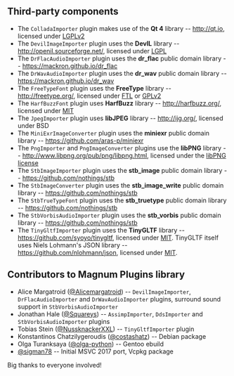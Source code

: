 Third-party components
----------------------

-   The `ColladaImporter` plugin makes use of the **Qt 4** library --
    http://qt.io, licensed under [LGPLv2](http://www.gnu.org/licenses/lgpl-2.1.html)
-   The `DevilImageImporter` plugin uses the **DevIL** library --
    http://openil.sourceforge.net/, licensed under [LGPL](http://openil.sourceforge.net/lgpl.txt)
-   The `DrFlacAudioImporter` plugin uses the **dr_flac** public domain library
    -- https://mackron.github.io/dr_flac
-   The `DrWavAudioImporter` plugin uses the **dr_wav** public domain library
    -- https://mackron.github.io/dr_wav
-   The `FreeTypeFont` plugin uses the **FreeType** library -- http://freetype.org/,
    licensed under [FTL](http://git.savannah.gnu.org/cgit/freetype/freetype2.git/tree/docs/FTL.TXT)
    or [GPLv2](http://www.gnu.org/licenses/gpl-2.0.html)
-   The `HarfBuzzFont` plugin uses **HarfBuzz** library -- http://harfbuzz.org/,
    licensed under [MIT](https://raw.githubusercontent.com/behdad/harfbuzz/master/COPYING)
-   The `JpegImporter` plugin uses **libJPEG** library -- http://ijg.org/,
    licensed under BSD
-   The `MiniExrImageConverter` plugin uses the **miniexr** public domain
    library -- https://github.com/aras-p/miniexr
-   The `PngImporter` and `PngImageConverter` plugins use the **libPNG**
    library -- http://www.libpng.org/pub/png/libpng.html, licensed under the
    [libPNG license](http://libpng.org/pub/png/src/libpng-LICENSE.txt)
-   The `StbImageImporter` plugin uses the **stb_image** public domain library
    -- https://github.com/nothings/stb
-   The `StbImageConverter` plugin uses the **stb_image_write** public domain
    library -- https://github.com/nothings/stb
-   The `StbTrueTypeFont` plugin uses the **stb_truetype** public domain
    library -- https://github.com/nothings/stb
-   The `StbVorbisAudioImporter` plugin uses the **stb_vorbis** public domain
    library -- https://github.com/nothings/stb
-   The `TinyGltfImporter` plugin uses the **TinyGLTF** library --
    https://github.com/syoyo/tinygltf, licensed under
    [MIT](https://github.com/syoyo/tinygltf/blob/devel/LICENSE). TinyGLTF
    itself uses Niels Lohmann's JSON library -- https://github.com/nlohmann/json,
    licensed under [MIT](https://github.com/nlohmann/json/blob/develop/LICENSE.MIT).

Contributors to Magnum Plugins library
--------------------------------------

-   Alice Margatroid ([@Alicemargatroid](https://github.com/Alicemargatroid))
    -- `DevilImageImporter`, `DrFlacAudioImporter` and `DrWavAudioImporter`
    plugins, surround sound support in `StbVorbisAudioImporter`
-   Jonathan Hale ([@Squareys](https://github.com/Squareys)) --
    `AssimpImporter`, `DdsImporter` and `StbVorbisAudioImporter` plugins
-   Tobias Stein ([@NussknackerXXL](https://github.com/NussknackerXXL)) --
    `TinyGltfImporter` plugin
-   Konstantinos Chatzilygeroudis ([@costashatz](https://github.com/costashatz))
    -- Debian package
-   Olga Turanksaya ([@olga-python](https://github.com/olga-python)) -- Gentoo
    ebuild
-   [@sigman78](https://github.com/sigman78) -- Initial MSVC 2017 port, Vcpkg
    package

Big thanks to everyone involved!
